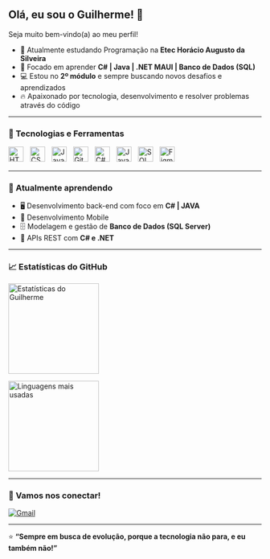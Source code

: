 ## Olá, eu sou o Guilherme! 👋  
Seja muito bem-vindo(a) ao meu perfil!

- 🎯 Atualmente estudando Programação na **Etec Horácio Augusto da Silveira**  
- 🚀 Focado em aprender **C# | Java | .NET MAUI | Banco de Dados (SQL)**  
- 💻 Estou no **2º módulo** e sempre buscando novos desafios e aprendizados  
- 🔥 Apaixonado por tecnologia, desenvolvimento e resolver problemas através do código  

---

### 🚀 Tecnologias e Ferramentas

<img 
    align="left" 
    alt="HTML" 
    title="HTML" 
    width="30px" 
    style="padding-right: 10px;" 
    src="https://cdn.jsdelivr.net/gh/devicons/devicon/icons/html5/html5-original.svg" 
/>
<img 
    align="left" 
    alt="CSS" 
    title="CSS" 
    width="30px" 
    style="padding-right: 10px;" 
    src="https://cdn.jsdelivr.net/gh/devicons/devicon/icons/css3/css3-original.svg" 
/>
<img 
    align="left" 
    alt="JavaScript" 
    title="JavaScript" 
    width="30px" 
    style="padding-right: 10px;" 
    src="https://cdn.jsdelivr.net/gh/devicons/devicon/icons/javascript/javascript-original.svg" 
/>
<img 
    align="left" 
    alt="Git" 
    title="Git" 
    width="30px" 
    style="padding-right: 10px;" 
    src="https://cdn.jsdelivr.net/gh/devicons/devicon/icons/git/git-original.svg" 
/>
<img 
    align="left" 
    alt="C#" 
    title="C#" 
    width="30px" 
    style="padding-right: 10px;" 
    src="https://cdn.jsdelivr.net/gh/devicons/devicon/icons/csharp/csharp-original.svg" 
/>
<img 
    align="left" 
    alt="Java" 
    title="Java" 
    width="30px" 
    style="padding-right: 10px;" 
    src="https://cdn.jsdelivr.net/gh/devicons/devicon/icons/java/java-original.svg" 
/>
<img 
    align="left" 
    alt="SQL Server" 
    title="SQL Server" 
    width="30px" 
    style="padding-right: 10px;" 
    src="https://cdn.jsdelivr.net/gh/devicons/devicon/icons/microsoftsqlserver/microsoftsqlserver-plain.svg" 
/>
<img 
    align="left" 
    alt="Figma" 
    title="Figma" 
    width="30px" 
    style="padding-right: 10px;" 
    src="https://cdn.jsdelivr.net/gh/devicons/devicon/icons/figma/figma-original.svg" 
/>

<br/>
<br/>

---

### 🌱 Atualmente aprendendo  
- 🖥️ Desenvolvimento back-end com foco em **C# | JAVA**  
- 📱 Desenvolvimento Mobile  
- 🗄️ Modelagem e gestão de **Banco de Dados (SQL Server)**  
- 🚀 APIs REST com **C# e .NET**  

---

### 📈 Estatísticas do GitHub

<p align="left">
  <img 
    height="180em" 
    src="https://github-readme-stats.vercel.app/api?username=GuilhermeRaphael&show_icons=true&theme=tokyonight&include_all_commits=true&locale=pt-br" 
    alt="Estatísticas do Guilherme" 
  />
  
  <img 
    height="180em" 
    src="https://github-readme-stats.vercel.app/api/top-langs/?username=GuilhermeRaphael&theme=tokyonight&layout=compact&custom_title=Tecnologias&langs_count=10" 
    alt="Linguagens mais usadas" 
  />
</p>

---

### 🚀 Vamos nos conectar!  
[![Gmail](https://img.shields.io/badge/Gmail-D14836?style=for-the-badge&logo=gmail&logoColor=white)](mailto:guigaorapha07@gmail.com)

---

⭐ **“Sempre em busca de evolução, porque a tecnologia não para, e eu também não!”**
